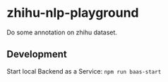 # zhihu-nlp-playground

Do some annotation on zhihu dataset.

## Development

Start local Backend as a Service: `npm run baas-start`
